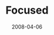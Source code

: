 ---
layout: message
category: message
series: "I AM..."
title: "Focused"
date: 2008-04-06
message_id: 492
---
